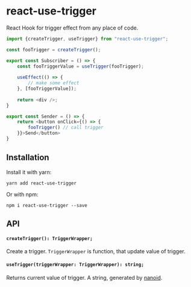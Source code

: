 # react-use-trigger

React Hook for trigger effect from any place of code.

```javascript
import {createTrigger, useTrigger} from "react-use-trigger";

const fooTrigger = createTrigger();

export const Subscriber = () => {
    const fooTriggerValue = useTrigger(fooTrigger);
  
    useEffect(() => {
        // make some effect
    }, [fooTriggerValue]);
  
    return <div />;
}

export const Sender = () => { 
    return <button onClick={() => {
        fooTrigger() // call trigger
    }}>Send</button>
}
```

## Installation

Install it with yarn:

```
yarn add react-use-trigger
```

Or with npm:

```
npm i react-use-trigger --save
``` 

## API

#### `createTrigger(): TriggerWrapper;`
Create a trigger.
`TriggerWrapper` is function, that update value of trigger. 


#### `useTrigger(triggerWrapper: TriggerWrapper): string;`

Returns current value of trigger. A string, generated by [nanoid](https://github.com/ai/nanoid).